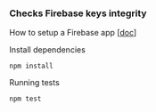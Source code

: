 ### Checks Firebase keys integrity

How to setup a Firebase app [[doc](https://firebase.google.com/docs/web/setup)]

Install dependencies

`npm install`

Running tests

`npm test`

